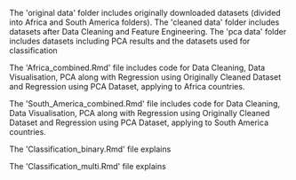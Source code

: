 The 'original data' folder includes originally downloaded datasets (divided into Africa and South America folders).
The 'cleaned data' folder includes datasets after Data Cleaning and Feature Engineering.
The 'pca data' folder includes datasets including PCA results and the datasets used for classification


The 'Africa_combined.Rmd' file includes code for Data Cleaning, Data Visualisation, PCA 
along with Regression using Originally Cleaned Dataset and Regression using PCA Dataset, applying to Africa countries.

The 'South_America_combined.Rmd' file includes code for Data Cleaning, Data Visualisation, PCA 
along with Regression using Originally Cleaned Dataset and Regression using PCA Dataset, applying to South America countries.

The 'Classification_binary.Rmd' file explains 
	
The 'Classification_multi.Rmd' file explains 